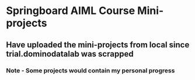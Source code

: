 # Springboard AIML Course Mini-projects
## Have uploaded the mini-projects from local since trial.dominodatalab was scrapped
### Note - Some projects would contain my personal progress
